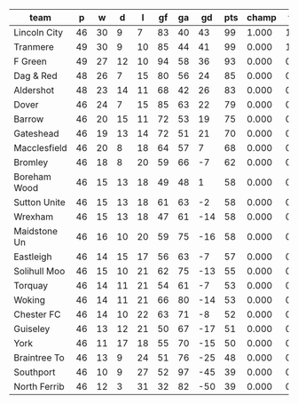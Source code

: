 |     team     | p  | w  | d  | l  | gf | ga | gd  | pts | champ | top2  | top3  | top4  |  5-7  | bot4  | bot3  | bot2  |
|--------------|----|----|----|----|----|----|-----|-----|-------|-------|-------|-------|-------|-------|-------|-------|
| Lincoln City | 46 | 30 |  9 |  7 | 83 | 40 |  43 |  99 | 1.000 | 1.000 | 1.000 | 1.000 | 0.000 | 0.000 | 0.000 | 0.000|
| Tranmere     | 49 | 30 |  9 | 10 | 85 | 44 |  41 |  99 | 0.000 | 1.000 | 1.000 | 1.000 | 0.000 | 0.000 | 0.000 | 0.000|
| F Green      | 49 | 27 | 12 | 10 | 94 | 58 |  36 |  93 | 0.000 | 0.000 | 1.000 | 1.000 | 0.000 | 0.000 | 0.000 | 0.000|
| Dag & Red    | 48 | 26 |  7 | 15 | 80 | 56 |  24 |  85 | 0.000 | 0.000 | 0.000 | 1.000 | 0.000 | 0.000 | 0.000 | 0.000|
| Aldershot    | 48 | 23 | 14 | 11 | 68 | 42 |  26 |  83 | 0.000 | 0.000 | 0.000 | 0.000 | 1.000 | 0.000 | 0.000 | 0.000|
| Dover        | 46 | 24 |  7 | 15 | 85 | 63 |  22 |  79 | 0.000 | 0.000 | 0.000 | 0.000 | 1.000 | 0.000 | 0.000 | 0.000|
| Barrow       | 46 | 20 | 15 | 11 | 72 | 53 |  19 |  75 | 0.000 | 0.000 | 0.000 | 0.000 | 1.000 | 0.000 | 0.000 | 0.000|
| Gateshead    | 46 | 19 | 13 | 14 | 72 | 51 |  21 |  70 | 0.000 | 0.000 | 0.000 | 0.000 | 0.000 | 0.000 | 0.000 | 0.000|
| Macclesfield | 46 | 20 |  8 | 18 | 64 | 57 |   7 |  68 | 0.000 | 0.000 | 0.000 | 0.000 | 0.000 | 0.000 | 0.000 | 0.000|
| Bromley      | 46 | 18 |  8 | 20 | 59 | 66 |  -7 |  62 | 0.000 | 0.000 | 0.000 | 0.000 | 0.000 | 0.000 | 0.000 | 0.000|
| Boreham Wood | 46 | 15 | 13 | 18 | 49 | 48 |   1 |  58 | 0.000 | 0.000 | 0.000 | 0.000 | 0.000 | 0.000 | 0.000 | 0.000|
| Sutton Unite | 46 | 15 | 13 | 18 | 61 | 63 |  -2 |  58 | 0.000 | 0.000 | 0.000 | 0.000 | 0.000 | 0.000 | 0.000 | 0.000|
| Wrexham      | 46 | 15 | 13 | 18 | 47 | 61 | -14 |  58 | 0.000 | 0.000 | 0.000 | 0.000 | 0.000 | 0.000 | 0.000 | 0.000|
| Maidstone Un | 46 | 16 | 10 | 20 | 59 | 75 | -16 |  58 | 0.000 | 0.000 | 0.000 | 0.000 | 0.000 | 0.000 | 0.000 | 0.000|
| Eastleigh    | 46 | 14 | 15 | 17 | 56 | 63 |  -7 |  57 | 0.000 | 0.000 | 0.000 | 0.000 | 0.000 | 0.000 | 0.000 | 0.000|
| Solihull Moo | 46 | 15 | 10 | 21 | 62 | 75 | -13 |  55 | 0.000 | 0.000 | 0.000 | 0.000 | 0.000 | 0.000 | 0.000 | 0.000|
| Torquay      | 46 | 14 | 11 | 21 | 54 | 61 |  -7 |  53 | 0.000 | 0.000 | 0.000 | 0.000 | 0.000 | 0.000 | 0.000 | 0.000|
| Woking       | 46 | 14 | 11 | 21 | 66 | 80 | -14 |  53 | 0.000 | 0.000 | 0.000 | 0.000 | 0.000 | 0.000 | 0.000 | 0.000|
| Chester FC   | 46 | 14 | 10 | 22 | 63 | 71 |  -8 |  52 | 0.000 | 0.000 | 0.000 | 0.000 | 0.000 | 0.000 | 0.000 | 0.000|
| Guiseley     | 46 | 13 | 12 | 21 | 50 | 67 | -17 |  51 | 0.000 | 0.000 | 0.000 | 0.000 | 0.000 | 0.000 | 0.000 | 0.000|
| York         | 46 | 11 | 17 | 18 | 55 | 70 | -15 |  50 | 0.000 | 0.000 | 0.000 | 0.000 | 0.000 | 1.000 | 0.000 | 0.000|
| Braintree To | 46 | 13 |  9 | 24 | 51 | 76 | -25 |  48 | 0.000 | 0.000 | 0.000 | 0.000 | 0.000 | 1.000 | 1.000 | 0.000|
| Southport    | 46 | 10 |  9 | 27 | 52 | 97 | -45 |  39 | 0.000 | 0.000 | 0.000 | 0.000 | 0.000 | 1.000 | 1.000 | 1.000|
| North Ferrib | 46 | 12 |  3 | 31 | 32 | 82 | -50 |  39 | 0.000 | 0.000 | 0.000 | 0.000 | 0.000 | 1.000 | 1.000 | 1.000|
